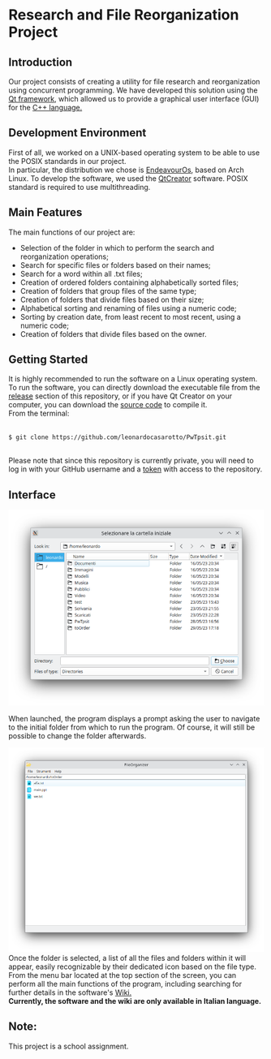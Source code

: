 <h1>Research and File Reorganization Project</h1>


<h2>Introduction</h2>
<p>
Our project consists of creating a utility for file research and reorganization using concurrent programming. We have developed this solution using the <a href="https://qt.io">Qt framework</a>, which allowed us to provide a graphical user interface (GUI) for the <a href="https://isocpp.org">C++ language.</a></p>


<h2>Development Environment</h2>

<p>First of all, we worked on a UNIX-based operating system to be able to use the POSIX standards in our project.
  <br>In particular, the distribution we chose is <a href="https://endeavouros.com">EndeavourOs</a>, based on Arch Linux. To develop the software, we used the <a href="https://github.com/qt-creator/qt-creator">QtCreator</a> software. POSIX standard is required to use multithreading.</p>

<h2>Main Features</h2>

<p>The main functions of our project are:</p>

<ul>
   <li>Selection of the folder in which to perform the search and reorganization operations;</li>
   <li>Search for specific files or folders based on their names;</li>
   <li>Search for a word within all .txt files;</li>
   <li>Creation of ordered folders containing alphabetically sorted files;</li>
   <li>Creation of folders that group files of the same type;</li>
   <li>Creation of folders that divide files based on their size;</li>
   <li>Alphabetical sorting and renaming of files using a numeric code;</li>
   <li>Sorting by creation date, from least recent to most recent, using a numeric code;</li>
   <li>Creation of folders that divide files based on the owner.</li>
</ul>


<h2>Getting Started</h2>
<p>It is highly recommended to run the software on a Linux operating system. To run the software, you can directly download the executable file from the <a href="https://github.com/LeonardoCasarotto/PwTpsit/releases">release</a> section of this repository, or if you have Qt Creator on your computer, you can download the <a href="https://codeload.github.com/LeonardoCasarotto/PwTpsit/zip/refs/heads/main?token=AOV4HFHDZTCIN4KL5R24HDLEO6PHE">source code</a> to compile it.
  <br>
  From the terminal:
  
```console
  
$ git clone https://github.com/leonardocasarotto/PwTpsit.git
  
```
  
Please note that since this repository is currently private, you will need to log in with your GitHub username and a <a href="https://docs.github.com/en/authentication/keeping-your-account-and-data-secure/creating-a-personal-access-token">token</a> with access to the repository.</p>
  
<h2>Interface</h2>
<img src="./Dependencies/imgs/init.png?raw=true" float="left"><p float="right">When launched, the program displays a prompt asking the user to navigate to the initial folder from which to run the program. Of course, it will still be possible to change the folder afterwards.</p>
<img src="./Dependencies/imgs/fileViews.png?raw=true"<p>Once the folder is selected, a list of all the files and folders within it will appear, easily recognizable by their dedicated icon based on the file type. From the menu bar located at the top section of the screen, you can perform all the main functions of the program, including searching for further details in the software's <a href="https://github.com/LeonardoCasarotto/PwTpsit/wiki">Wiki.</a><br><b>Currently, the software and the wiki are only available in Italian language.</b></p>

<h2>Note:</h2>
<p>This project is a school assignment.</p>
<!--
<h2> Creators </h2>
![WhatsApp Image 2023-05-30 at 21 11 27](https://github.com/LeonardoCasarotto/PwTpsit/assets/98023003/8316e328-56bb-46ff-acc6-270a2a6878cc)
![WhatsApp Image 2023-05-30 at 21 10 55](https://github.com/LeonardoCasarotto/PwTpsit/assets/98023003/0716d7de-25ff-4c40-b788-f1394f885193)
![WhatsApp Image 2023-05-30 at 21 16 58](https://github.com/LeonardoCasarotto/PwTpsit/assets/98023003/82987956-535c-47c4-ae62-610fc94beb4e)
![WhatsApp Image 2023-05-30 at 21 13 24](https://github.com/LeonardoCasarotto/PwTpsit/assets/98023003/c23fc8c4-f6cb-4bbc-80f4-7101695e32d5) -->
